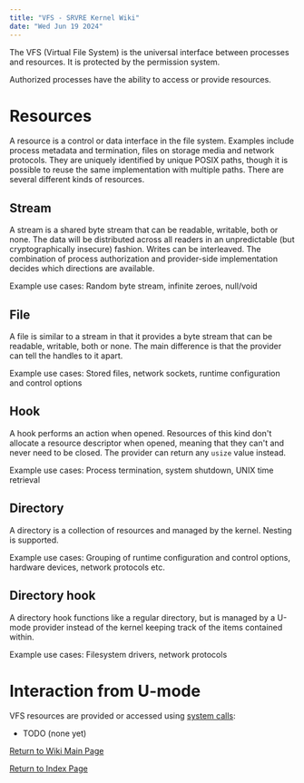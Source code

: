 ```yaml
---
title: "VFS - SRVRE Kernel Wiki"
date: "Wed Jun 19 2024"
---
```


The VFS (Virtual File System) is the universal interface between processes
and resources. It is protected by the permission system.

Authorized processes have the ability to access or provide resources.

Resources
=========

A resource is a control or data interface in the file system.
Examples include process metadata and termination, files on storage media
and network protocols. They are uniquely identified by unique POSIX paths,
though it is possible to reuse the same implementation with multiple paths.
There are several different kinds of resources.

Stream
------

A stream is a shared byte stream that can be readable, writable,
both or none. The data will be distributed across all readers
in an unpredictable (but cryptographically insecure) fashion.
Writes can be interleaved. The combination of process authorization
and provider-side implementation decides which directions are available.

Example use cases: Random byte stream, infinite zeroes, null/void

File
----

A file is similar to a stream in that it provides a byte stream
that can be readable, writable, both or none. The main difference
is that the provider can tell the handles to it apart.

Example use cases: Stored files, network sockets, runtime configuration
and control options

Hook
----

A hook performs an action when opened. Resources of this kind
don't allocate a resource descriptor when opened, meaning that they can't
and never need to be closed. The provider can return any `usize` value instead.

Example use cases: Process termination, system shutdown, UNIX time retrieval

Directory
---------

A directory is a collection of resources and managed by the kernel.
Nesting is supported.

Example use cases: Grouping of runtime configuration and control options,
hardware devices, network protocols etc.

Directory hook
--------------

A directory hook functions like a regular directory, but is managed by
a U-mode provider instead of the kernel keeping track of the items
contained within.

Example use cases: Filesystem drivers, network protocols

Interaction from U-mode
=======================

VFS resources are provided or accessed using
[system calls](/md/srvre/kernel/wiki/syscalls.md):

* TODO (none yet)

[Return to Wiki Main Page](/md/srvre/kernel/wiki.md)

[Return to Index Page](/md/index.md)
